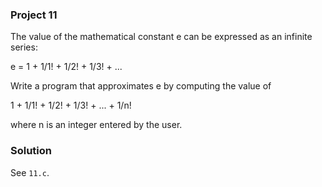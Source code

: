 ### Project 11

The value of the mathematical constant e can be expressed as an infinite series:

e = 1 + 1/1! + 1/2! + 1/3! + ...

Write a program that approximates e by computing the value of

1 + 1/1! + 1/2! + 1/3! + ... + 1/n!

where n is an integer entered by the user.

### Solution

See `11.c`.
